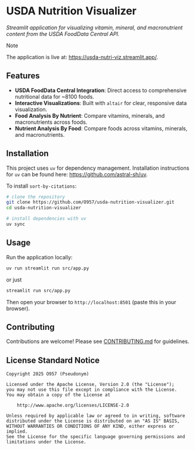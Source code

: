 # USDA Nutrition Visualizer

_Streamlit application for visualizing vitamin, mineral, and macronutrient content from the USDA FoodData Central API._

> [!NOTE]
>
> The application is live at: <https://usda-nutri-viz.streamlit.app/>.

## Features

- **USDA FoodData Central Integration**: Direct access to comprehensive nutritional data for ~8100 foods.
- **Interactive Visualizations**: Built with `altair` for clear, responsive data visualization.
- **Food Analysis By Nutrient**: Compare vitamins, minerals, and macronutrients across foods.
- **Nutrient Analysis By Food**: Compare foods across vitamins, minerals, and macronutrients.

## Installation

This project uses `uv` for dependency management. Installation instructions for `uv` can be found here: <https://github.com/astral-sh/uv>.

To install `sort-by-citations`:

```bash
# clone the repository
git clone https://github.com/O957/usda-nutrition-visualizer.git
cd usda-nutrition-visualizer

# install dependencies with uv
uv sync
```

## Usage

Run the application locally:

```bash
uv run streamlit run src/app.py
```

or just

```bash
streamlit run src/app.py
```

Then open your browser to `http://localhost:8501` (paste this in your browser).

## Contributing

Contributions are welcome! Please see [CONTRIBUTING.md](CONTRIBUTING.md) for guidelines.

## License Standard Notice

```
Copyright 2025 O957 (Pseudonym)

Licensed under the Apache License, Version 2.0 (the "License");
you may not use this file except in compliance with the License.
You may obtain a copy of the License at

    http://www.apache.org/licenses/LICENSE-2.0

Unless required by applicable law or agreed to in writing, software
distributed under the License is distributed on an "AS IS" BASIS,
WITHOUT WARRANTIES OR CONDITIONS OF ANY KIND, either express or implied.
See the License for the specific language governing permissions and
limitations under the License.
```
